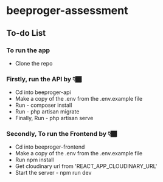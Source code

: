 # beeproger-assessment
## To-do List

### To run the app

- Clone the repo

### Firstly, run the API by 👇🏾
- Cd into beeproger-api
- Make a copy of the .env from the .env.example file
- Run - composer install
- Run - php artisan migrate
- Finally, Run - php artisan serve

### Secondly, To run the Frontend by  👇🏾 
- Cd into beeproger-frontend
- Make a copy of the .env from the .env.example file
- Run npm install
- Get cloudinary url from 'REACT_APP_CLOUDINARY_URL'
- Start the server - npm run dev
